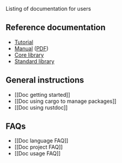 Listing of documentation for users

## Reference documentation

* [Tutorial](http://doc.rust-lang.org/doc/tutorial.html)
* [Manual](http://doc.rust-lang.org/doc/rust.html) ([PDF](http://doc.rust-lang.org/doc/rust.pdf))
* [Core library](http://doc.rust-lang.org/doc/core/index.html)
* [Standard library](http://doc.rust-lang.org/doc/std/index.html)

## General instructions

* [[Doc getting started]]
* [[Doc using cargo to manage packages]]
* [[Doc using rustdoc]]

## FAQs

* [[Doc language FAQ]]
* [[Doc project FAQ]]
* [[Doc usage FAQ]]

